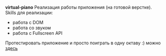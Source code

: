 **virtual-piano**
 Реализация работы приложения (на готовой верстке).
 Skills для реализации:
* работа с DOM
* работа со звуком
* работа с Fullscreen API

Протестировать приложение и просто поиграть в одну октаву :) можно [здесь](https://ekahvo.github.io/virtual-piano/)
